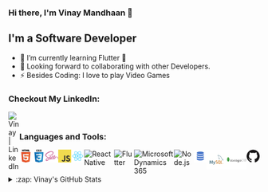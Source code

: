 ### Hi there, I'm Vinay Mandhaan 👋

## I'm a Software Developer

- 🌱 I’m currently learning Flutter :iphone: 
- 👯 Looking forward to collaborating with other Developers.
- ⚡ Besides Coding: I love to play Video Games 

### Checkout My LinkedIn:

[<img align="left" alt="Vinay | LinkedIn" width="22px" src="https://cdn.jsdelivr.net/npm/simple-icons@v3/icons/linkedin.svg" />][linkedin]

<br />

### Languages and Tools:

<img align="left" alt="HTML5" width="26px" src="https://raw.githubusercontent.com/github/explore/80688e429a7d4ef2fca1e82350fe8e3517d3494d/topics/html/html.png" />
<img align="left" alt="CSS3" width="26px" src="https://raw.githubusercontent.com/github/explore/80688e429a7d4ef2fca1e82350fe8e3517d3494d/topics/css/css.png" />
<img align="left" alt="Sass" width="26px" src="https://raw.githubusercontent.com/github/explore/80688e429a7d4ef2fca1e82350fe8e3517d3494d/topics/sass/sass.png" />
<img align="left" alt="JavaScript" width="26px" src="https://raw.githubusercontent.com/github/explore/80688e429a7d4ef2fca1e82350fe8e3517d3494d/topics/javascript/javascript.png" />
<img align="left" alt="React" width="26px" src="https://raw.githubusercontent.com/github/explore/80688e429a7d4ef2fca1e82350fe8e3517d3494d/topics/react/react.png" />
<img align="left" alt="React Native" width="60px" src="https://miro.medium.com/max/1000/1*ub1DguhAtkCLvhUGuVGr6w.png" />
<img align="left" alt="Flutter" width="40px" src="https://www.pngfind.com/pngs/m/185-1852592_nuff-said-show-me-the-code-flutter-logo.png" />
<img align="left" alt="Microsoft Dynamics 365" width="80px" src="https://1000logos.net/wp-content/uploads/2021/05/Dynamics-365-logo.png" />
<img align="left" alt="Node.js" width="40px" src="https://cdn.freebiesupply.com/logos/thumbs/2x/nodejs-1-logo.png" />
<img align="left" alt="SQL" width="26px" src="https://raw.githubusercontent.com/github/explore/80688e429a7d4ef2fca1e82350fe8e3517d3494d/topics/sql/sql.png" />
<img align="left" alt="MySQL" width="40px" src="https://raw.githubusercontent.com/github/explore/80688e429a7d4ef2fca1e82350fe8e3517d3494d/topics/mysql/mysql.png" />
<img align="left" alt="MongoDB" width="40px" src="https://raw.githubusercontent.com/github/explore/80688e429a7d4ef2fca1e82350fe8e3517d3494d/topics/mongodb/mongodb.png" />
<img align="left" alt="GitHub" width="26px" src="https://raw.githubusercontent.com/github/explore/78df643247d429f6cc873026c0622819ad797942/topics/github/github.png" />

<br />
<br />
<br/>
<details>
  
  <summary>:zap: Vinay's GitHub Stats</summary>

  [![Vinay's GitHub stats](https://github-readme-stats.vercel.app/api?username=VinayMandhaan&theme=radical&count_private=true)](https://github.com/anuraghazra/github-readme-stats)

</details>

[linkedin]: https://www.linkedin.com/in/vinay-kumar-a04192173/

